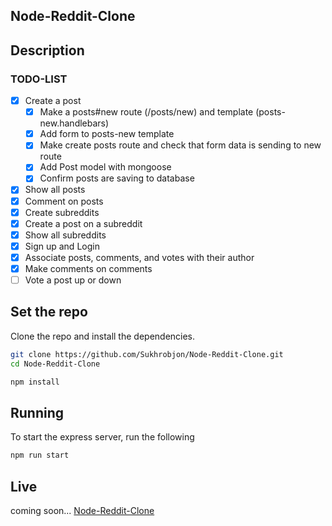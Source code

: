 ## Node-Reddit-Clone
## Description
### TODO-LIST

* [X] Create a post
    * [X] Make a posts#new route (/posts/new) and template (posts-new.handlebars)
    * [X] Add form to posts-new template
    * [X] Make create posts route and check that form data is sending to new route
    * [X] Add Post model with mongoose
    * [X] Confirm posts are saving to database
* [X] Show all posts
* [X] Comment on posts
* [X] Create subreddits
* [X] Create a post on a subreddit
* [X] Show all subreddits
* [X] Sign up and Login
* [X] Associate posts, comments, and votes with their author
* [X] Make comments on comments
* [ ] Vote a post up or down

## Set the repo 

Clone the repo and install the dependencies.

```bash
git clone https://github.com/Sukhrobjon/Node-Reddit-Clone.git
cd Node-Reddit-Clone
```

```bash
npm install
```

## Running

To start the express server, run the following

```bash
npm run start
```
## Live
coming soon...
[Node-Reddit-Clone](https://www.google.com/)
